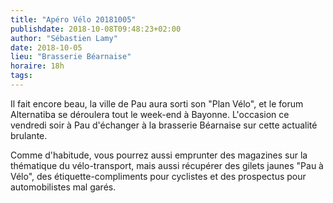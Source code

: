 ```yaml
---
title: "Apéro Vélo 20181005"
publishdate: 2018-10-08T09:48:23+02:00
author: "Sébastien Lamy"
date: 2018-10-05
lieu: "Brasserie Béarnaise"
horaire: 18h
tags:
---
```


Il fait encore beau, la ville de Pau aura sorti son "Plan Vélo", et le forum 
Alternatiba se déroulera tout le week-end à Bayonne. L'occasion ce vendredi 
soir à Pau d'échanger à la brasserie Béarnaise sur cette actualité brulante.

Comme d'habitude, vous pourrez aussi emprunter des magazines sur la thématique 
du vélo-transport, mais aussi récupérer des gilets jaunes "Pau à Vélo", des 
étiquette-compliments pour cyclistes et des prospectus pour automobilistes mal 
garés.